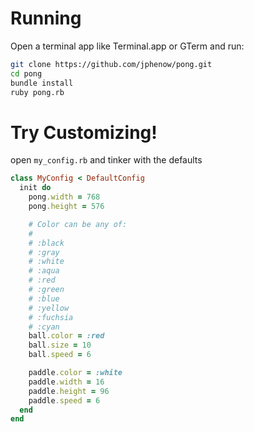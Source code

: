 # Running

Open a terminal app like Terminal.app or GTerm and run:

```bash
git clone https://github.com/jphenow/pong.git
cd pong
bundle install
ruby pong.rb
```

# Try Customizing!

open `my_config.rb` and tinker with the defaults
```ruby
class MyConfig < DefaultConfig
  init do
    pong.width = 768
    pong.height = 576

    # Color can be any of:
    #
    # :black
    # :gray
    # :white
    # :aqua
    # :red
    # :green
    # :blue
    # :yellow
    # :fuchsia
    # :cyan
    ball.color = :red
    ball.size = 10
    ball.speed = 6

    paddle.color = :white
    paddle.width = 16
    paddle.height = 96
    paddle.speed = 6
  end
end
```
